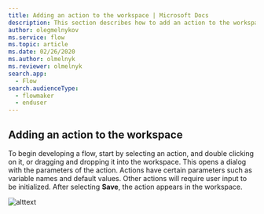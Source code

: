 ```yaml
---
title: Adding an action to the workspace | Microsoft Docs
description: This section describes how to add an action to the workspace.
author: olegmelnykov
ms.service: flow
ms.topic: article
ms.date: 02/26/2020
ms.author: olmelnyk
ms.reviewer: olmelnyk
search.app: 
  - Flow
search.audienceType: 
  - flowmaker
  - enduser
---
```


## Adding an action to the workspace

To begin developing a flow, start by selecting an action, and double clicking on it, or dragging and dropping it into the workspace. This opens a dialog with the parameters of the action. Actions have certain parameters such as variable names and default values. Other actions will require user input to be initialized. After selecting **Save**, the action appears in the workspace.

![alttext](\media\imgname.png)
